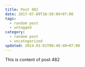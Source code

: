 ```yaml
---
title: Post 482
date: 2017-07-09T16:50:09+07:00
tags:
  - random post
  - untagged
category:
  - random post
  - uncategorized
updated: 2014-03-01T00:40:40+07:00
---
```

This is content of post 482